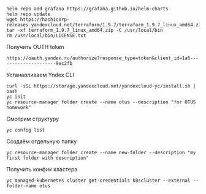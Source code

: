 ```
helm repo add grafana https://grafana.github.io/helm-charts
helm repo update
wget https://hashicorp-releases.yandexcloud.net/terraform/1.9.7/terraform_1.9.7_linux_amd64.zip
tar -xf terraform_1.9.7_linux_amd64.zip -C /usr/local/bin
rm /usr/local/bin/LICENSE.txt
```

Получить OUTH token
```
https://oauth.yandex.ru/authorize?response_type=token&client_id=1a6---------------------9ec2fb
```


Устанавливаем Yndex CLI
```
curl -sSL https://storage.yandexcloud.net/yandexcloud-yc/install.sh | bash
yc init
yc resource-manager folder create --name otus --description "for OTUS homework"
```

Смотрим структуру
```
yc config list
```

Создаём отдельную папку
```
yc resource-manager folder create --name new-folder --description "my first folder with description"

```

Получить конфик кластера
```
yc managed-kubernetes cluster get-credentials k8scluster --external --folder-name otus
```
